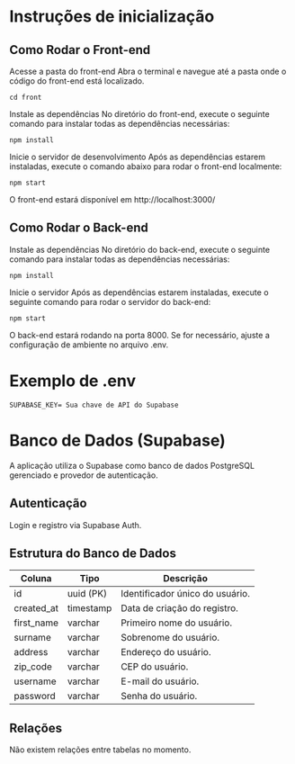 # Instruções de inicialização



## Como Rodar o Front-end

Acesse a pasta do front-end
Abra o terminal e navegue até a pasta onde o código do front-end está localizado.

`cd front`


Instale as dependências
No diretório do front-end, execute o seguinte comando para instalar todas as dependências necessárias:

`npm install`


Inicie o servidor de desenvolvimento
Após as dependências estarem instaladas, execute o comando abaixo para rodar o front-end localmente:

`npm start`


O front-end estará disponível em http://localhost:3000/


## Como Rodar o Back-end


Instale as dependências
No diretório do back-end, execute o seguinte comando para instalar todas as dependências necessárias:

`npm install`


Inicie o servidor
Após as dependências estarem instaladas, execute o seguinte comando para rodar o servidor do back-end:

`npm start`


O back-end estará rodando na porta 8000. Se for necessário, ajuste a configuração de ambiente no arquivo .env.


# Exemplo de .env

`SUPABASE_KEY= Sua chave de API do Supabase`


# Banco de Dados (Supabase)

A aplicação utiliza o Supabase como banco de dados PostgreSQL gerenciado e provedor de autenticação.

## Autenticação

Login e registro via Supabase Auth.


## Estrutura do Banco de Dados


| Coluna       | Tipo      | Descrição                         |
|--------------|-----------|-----------------------------------|
| id           | uuid (PK) | Identificador único do usuário.  |
| created_at   | timestamp | Data de criação do registro.     |
| first_name   | varchar   | Primeiro nome do usuário.        |
| surname      | varchar   | Sobrenome do usuário.            |
| address      | varchar   | Endereço do usuário.             |
| zip_code     | varchar   | CEP do usuário.                  |
| username     | varchar   | E-mail do usuário.               |
| password     | varchar   | Senha do usuário.                |

## Relações

Não existem relações entre tabelas no momento.



